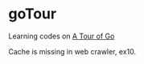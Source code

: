 # goTour
Learning codes on [A Tour of Go](https://go-tour-jp.appspot.com/welcome/1)

Cache is missing in web crawler, ex10.
